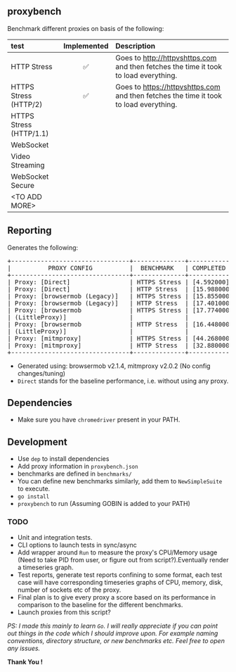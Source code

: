 ## proxybench
Benchmark different proxies on basis of the following:

| test                    |   Implemented       | Description |
|:------------------------|:-------------------:|:------------|
|HTTP Stress              | :white_check_mark:  | Goes to http://httpvshttps.com and then fetches the time it took to load everything.|
|HTTPS Stress (HTTP/2)    | :white_check_mark:  | Goes to https://httpvshttps.com and then fetches the time it took to load everything.|
|HTTPS Stress (HTTP/1.1)  |                     ||
|WebSocket                |                     ||
|Video Streaming          |                     ||
|WebSocket Secure         |                     ||
|\<TO ADD MORE\>          |                     ||

## Reporting
Generates the following:
<pre>
+--------------------------------+--------------+------------------------+
|          PROXY CONFIG          |  BENCHMARK   | COMPLETED IN (SECONDS) |
+--------------------------------+--------------+------------------------+
| Proxy: [Direct]                | HTTPS Stress | [4.592000]             |
| Proxy: [Direct]                | HTTP Stress  | [15.988000]            |
| Proxy: [browsermob (Legacy)]   | HTTPS Stress | [15.855000]            |
| Proxy: [browsermob (Legacy)]   | HTTP Stress  | [17.401000]            |
| Proxy: [browsermob             | HTTPS Stress | [17.774000]            |
| (LittleProxy)]                 |              |                        |
| Proxy: [browsermob             | HTTP Stress  | [16.448000]            |
| (LittleProxy)]                 |              |                        |
| Proxy: [mitmproxy]             | HTTPS Stress | [44.268000]            |
| Proxy: [mitmproxy]             | HTTP Stress  | [32.880000]            |
+--------------------------------+--------------+------------------------+
</pre>
* Generated using: browsermob v2.1.4, mitmproxy v2.0.2 (No config changes/tuning)
* `Direct` stands for the baseline performance, i.e. without using any proxy.

## Dependencies
* Make sure you have `chromedriver` present in your PATH.

## Development
* Use `dep` to install dependencies
* Add proxy information in `proxybench.json`
* benchmarks are defined in `benchmarks/`
* You can define new benchmarks similarly, add them to `NewSimpleSuite` to execute.
* `go install`
* `proxybench` to run (Assuming GOBIN is added to your PATH)

### TODO
* Unit and integration tests.
* CLI options to launch tests in sync/async
* Add wrapper around `Run` to measure the proxy's CPU/Memory usage (Need to take PID from user, or figure out from script?).Eventually render a timeseries graph.
* Test reports, generate test reports confining to some format, each test case will have corresponding timeseries graphs of CPU, memory, disk, number of sockets etc of the proxy.
* Final plan is to give every proxy a score based on its performance in comparison to the baseline for the different benchmarks.
* Launch proxies from this script?


*PS: I made this mainly to learn `Go`. I will really appreciate if you can point out things in the code which I should improve upon. For example naming conventions, directory structure, or new benchmarks etc. Feel free to open any issues.*

**Thank You !**
